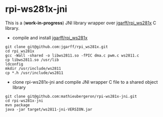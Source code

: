 rpi-ws281x-jni
==============

This is a (**work-in-progress**) JNI library wrapper over
[jgarff/rpi_ws281x](https://github.com/jgarff/rpi_ws281x) C library.

+ compile and install [jgarff/rpi_ws281x](https://github.com/jgarff/rpi_ws281x)

```
git clone git@github.com:jgarff/rpi_ws281x.git
cd rpi_ws281x
gcc -Wall -shared -o libws2811.so -fPIC dma.c pwm.c ws2811.c
cp libws2811.so /usr/lib
ldconfig
mkdir /usr/include/ws2811
cp *.h /usr/include/ws2811
```

+ clone rpi-ws281x-jni and compile JNI wrapper C file to a shared object library

```
git clone git@github.com:mathieubergeron/rpi-ws281x-jni.git
cd rpi-ws281x-jni
mvn package
java -jar target/ws2811-jni-VERSION.jar
```
